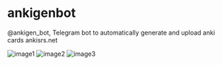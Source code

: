 # ankigenbot
@ankigen_bot, Telegram bot to automatically generate and upload anki cards ankisrs.net


![image1](https://raw.githubusercontent.com/damaru2/ankigenbot/blob/master/.assets/image1.png)
![image2](https://raw.githubusercontent.com/damaru2/ankigenbot/blob/master/.assets/image2.png)
![image3](https://raw.githubusercontent.com/damaru2/ankigenbot/blob/master/.assets/image3.png)
